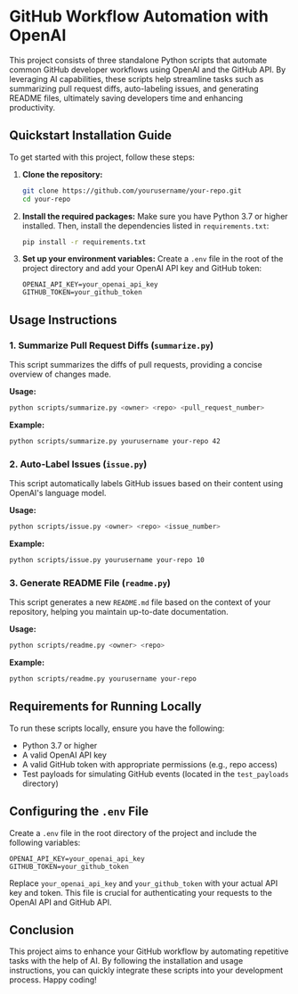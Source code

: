 # GitHub Workflow Automation with OpenAI

This project consists of three standalone Python scripts that automate common GitHub developer workflows using OpenAI and the GitHub API. By leveraging AI capabilities, these scripts help streamline tasks such as summarizing pull request diffs, auto-labeling issues, and generating README files, ultimately saving developers time and enhancing productivity.

## Quickstart Installation Guide

To get started with this project, follow these steps:

1. **Clone the repository:**
   ```bash
   git clone https://github.com/yourusername/your-repo.git
   cd your-repo
   ```

2. **Install the required packages:**
   Make sure you have Python 3.7 or higher installed. Then, install the dependencies listed in `requirements.txt`:
   ```bash
   pip install -r requirements.txt
   ```

3. **Set up your environment variables:**
   Create a `.env` file in the root of the project directory and add your OpenAI API key and GitHub token:
   ```plaintext
   OPENAI_API_KEY=your_openai_api_key
   GITHUB_TOKEN=your_github_token
   ```

## Usage Instructions

### 1. Summarize Pull Request Diffs (`summarize.py`)

This script summarizes the diffs of pull requests, providing a concise overview of changes made.

**Usage:**
```bash
python scripts/summarize.py <owner> <repo> <pull_request_number>
```

**Example:**
```bash
python scripts/summarize.py yourusername your-repo 42
```

### 2. Auto-Label Issues (`issue.py`)

This script automatically labels GitHub issues based on their content using OpenAI's language model.

**Usage:**
```bash
python scripts/issue.py <owner> <repo> <issue_number>
```

**Example:**
```bash
python scripts/issue.py yourusername your-repo 10
```

### 3. Generate README File (`readme.py`)

This script generates a new `README.md` file based on the context of your repository, helping you maintain up-to-date documentation.

**Usage:**
```bash
python scripts/readme.py <owner> <repo>
```

**Example:**
```bash
python scripts/readme.py yourusername your-repo
```

## Requirements for Running Locally

To run these scripts locally, ensure you have the following:

- Python 3.7 or higher
- A valid OpenAI API key
- A valid GitHub token with appropriate permissions (e.g., repo access)
- Test payloads for simulating GitHub events (located in the `test_payloads` directory)

## Configuring the `.env` File

Create a `.env` file in the root directory of the project and include the following variables:

```plaintext
OPENAI_API_KEY=your_openai_api_key
GITHUB_TOKEN=your_github_token
```

Replace `your_openai_api_key` and `your_github_token` with your actual API key and token. This file is crucial for authenticating your requests to the OpenAI API and GitHub API.

## Conclusion

This project aims to enhance your GitHub workflow by automating repetitive tasks with the help of AI. By following the installation and usage instructions, you can quickly integrate these scripts into your development process. Happy coding!
